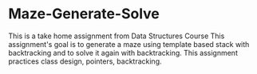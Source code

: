 # Maze-Generate-Solve
This is a take home assignment from Data Structures Course
This assignment's goal is to generate a maze using template based stack with backtracking and to solve it again with backtracking. 
This assignment practices class design, pointers, backtracking. 
